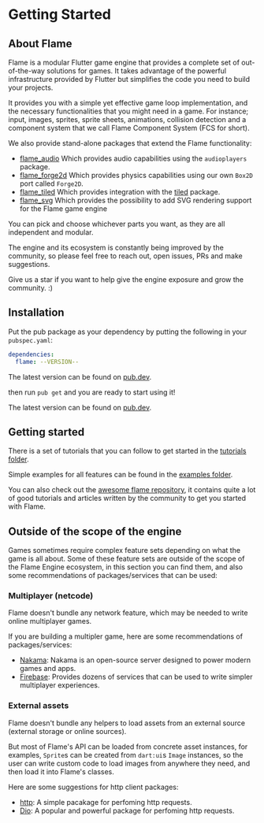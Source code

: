 # Getting Started

## About Flame

Flame is a modular Flutter game engine that provides a complete set of out-of-the-way solutions for
games. It takes advantage of the powerful infrastructure provided by Flutter but simplifies the code
you need to build your projects.

It provides you with a simple yet effective game loop implementation, and the necessary
functionalities that you might need in a game. For instance; input, images, sprites, sprite sheets,
animations, collision detection and a component system that we call Flame Component System (FCS for
short).

We also provide stand-alone packages that extend the Flame functionality:

- [flame_audio](https://pub.dev/packages/flame_audio) Which provides audio capabilities using the
  `audioplayers` package.
- [flame_forge2d](https://pub.dev/packages/flame_forge2d) Which provides physics capabilities using
  our own `Box2D` port called `Forge2D`.
- [flame_tiled](https://pub.dev/packages/flame_tiled) Which provides integration with the
  [tiled](https://pub.dev/packages/tiled) package.
- [flame_svg](https://pub.dev/packages/flame_svg) Which provides the possibility to add SVG rendering support for the Flame game engine

You can pick and choose whichever parts you want, as they are all independent and modular.

The engine and its ecosystem is constantly being improved by the community, so please feel free to
reach out, open issues, PRs and make suggestions.

Give us a star if you want to help give the engine exposure and grow the community. :)

## Installation

Put the pub package as your dependency by putting the following in your `pubspec.yaml`:

```yaml
dependencies:
  flame: --VERSION--
```

The latest version can be found on [pub.dev](https://pub.dev/packages/flame/install).

then run `pub get` and you are ready to start using it!

The latest version can be found on [pub.dev](https://pub.dev/packages/flame/install).

## Getting started

There is a set of tutorials that you can follow to get started in the
[tutorials folder](https://github.com/flame-engine/flame/tree/main/tutorials).

Simple examples for all features can be found in the
[examples folder](https://github.com/flame-engine/flame/tree/main/examples).

You can also check out the
[awesome flame repository](https://github.com/flame-engine/awesome-flame#user-content-articles--tutorials),
it contains quite a lot of good tutorials and articles written by the community to get you started
with Flame.

## Outside of the scope of the engine

Games sometimes require complex feature sets depending on what the game is all about. Some of
these feature sets are outside of the scope of the Flame Engine ecosystem, in this section you can find
them, and also some recommendations of packages/services that can be used:

### Multiplayer (netcode)

Flame doesn't bundle any network feature, which may be needed to write online multiplayer games.

If you are building a multipler game, here are some recommendations of packages/services:

- [Nakama](https://github.com/Allan-Nava/nakama-flutter): Nakama is an open-source server designed
  to power modern games and apps.
- [Firebase](https://firebase.google.com/): Provides dozens of services that can be used to write
  simpler multiplayer experiences.

### External assets

Flame doesn't bundle any helpers to load assets from an external source (external storage or online
sources).

But most of Flame's API can be loaded from concrete asset instances, for examples, `Sprite`s can be
created from `dart:ui`s `Image` instances, so the user can write custom code to load images from
anywhere they need, and then load it into Flame's classes.

Here are some suggestions for http client packages:

- [http](https://pub.dev/packages/http): A simple pacakage for perfoming http requests.
- [Dio](https://pub.dev/packages/dio): A popular and powerful package for perfoming http requests.
